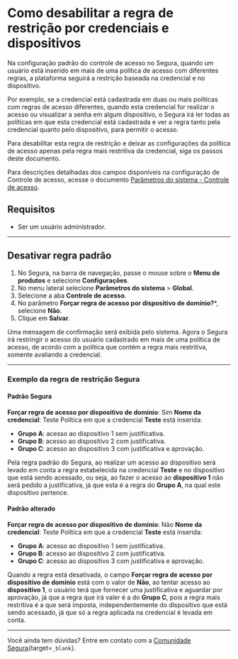 # Como desabilitar a regra de restrição por credenciais e dispositivos

Na configuração padrão do controle de acesso no Segura, quando um usuário está inserido em mais de uma política de acesso com diferentes regras, a plataforma seguirá a restrição baseada na credencial e no dispositivo.

Por exemplo, se a credencial está cadastrada em duas ou mais políticas com regras de acesso diferentes, quando esta credencial for realizar o acesso ou visualizar a senha em algum dispositivo, o Segura irá ler todas as políticas em que esta credencial está cadastrada e ver a regra tanto pela credencial quanto pelo dispositivo, para permitir o acesso.

Para desabilitar esta regra de restrição e deixar as configurações da política de acesso apenas pela regra mais restritiva da credencial, siga os passos deste documento.

Para descrições detalhadas dos campos disponíveis na configuração de Controle de acesso, acesse o documento [Parâmetros do sistema - Controle de acesso](/v4/docs/pt/pam-session-system-parameters-access-control).

## Requisitos

* Ser um usuário administrador.

---
## Desativar regra padrão

1. No Segura, na barra de navegação, passe o mouse sobre o **Menu de produtos** e selecione **Configurações**.
2. No menu lateral selecione **Parâmetros do sistema** >  **Global**.
3. Selecione a aba **Controle de acesso**.
4. No parâmetro **Forçar regra de acesso por dispositivo de domínio?***, selecione **Não**.
5. Clique em **Salvar**.

Uma mensagem de confirmação será exibida pelo sistema. Agora o Segura irá restringir o acesso do usuário cadastrado em mais de uma política de acesso, de acordo com a política que contém a regra mais restritiva, somente avaliando a credencial.

---
### Exemplo da regra de restrição Segura

#### Padrão Segura
**Forçar regra de acesso por dispositivo de domínio**: Sim
**Nome da credencial**: Teste
Política em que a credencial **Teste** está inserida:

* **Grupo A**: acesso ao dispositivo 1 sem justificativa.
* **Grupo B**: acesso ao dispositivo 2 com justificativa.
* **Grupo C**: acesso ao dispositivo 3 com justificativa e aprovação.

Pela regra padrão do Segura, ao realizar um acesso ao dispositivo será levado em conta a regra estabelecida na credencial **Teste** e no dispositivo que está sendo acessado, ou seja, ao fazer o acesso ao **dispositivo 1** não será pedido a justificativa, já que esta é a regra do **Grupo A**, na qual este dispositivo pertence.

#### Padrão alterado
**Forçar regra de acesso por dispositivo de domínio**: Não
**Nome da credencial**: Teste
Política em que a credencial **Teste** está inserida:

* **Grupo A**: acesso ao dispositivo 1 sem justificativa.
* **Grupo B**: acesso ao dispositivo 2 com justificativa.
* **Grupo C**: acesso ao dispositivo 3 com justificativa e aprovação.

Quando a regra está desativada, o campo **Forçar regra de acesso por dispositivo de domínio** está com o valor de **Não**, ao tentar acesso ao **dispositivo 1**, o usuário terá que fornecer uma justificativa e aguardar por aprovação, já que a regra que irá valer é a do **Grupo C**, pois a regra mais restritiva é a que será imposta, independentemente do dispositivo que está sendo acessado, já que só a regra aplicada na credencial é levada em conta.

---
Você ainda tem dúvidas? Entre em contato com a [Comunidade Segura](https://community.Segura.io/){target=`_blank`}.